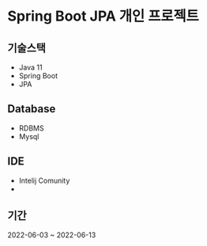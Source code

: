 # Spring Boot JPA 개인 프로젝트 

## 기술스택
+ Java 11
+ Spring Boot
+ JPA 

## Database
+ RDBMS
+ Mysql

## IDE
+ Intelij Comunity
+ 

## 기간
2022-06-03 ~ 2022-06-13 

